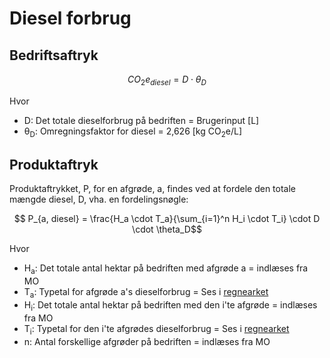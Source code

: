 # **Diesel forbrug**

## Bedriftsaftryk


$$ CO_2e_{diesel} = D \cdot \theta_D$$

Hvor 

* D: Det totale dieselforbrug på bedriften = Brugerinput [L]
* θ<sub>D</sub>: Omregningsfaktor for diesel = 2,626 [kg CO<sub>2</sub>e/L]

## Produktaftryk

Produktaftrykket, P, for en afgrøde, a, findes ved at fordele den totale mængde diesel, D, vha. en fordelingsnøgle:

$$ P_{a, diesel} = \frac{H_a \cdot T_a}{\sum_{i=1}^n H_i \cdot T_i} \cdot D \cdot \theta_D$$

Hvor 

* H<sub>a</sub>: Det totale antal hektar på bedriften med afgrøde a = indlæses fra MO
* T<sub>a</sub>: Typetal for afgrøde a's dieselforbrug = Ses i [regnearket](https://seges.sharepoint.com/:x:/r/sites/GreenAction/_layouts/15/Doc.aspx?sourcedoc=%7BA8797CF8-D09C-4577-B972-E4D9C79AF9FF%7D&file=Afgr%C3%B8der_data_g%C3%B8dnings%C3%A5r%202020-2021_FOREL%C3%98BIG.xlsx&activeCell=%27Data%27!V1&action=embedview)
* H<sub>i</sub>: Det totale antal hektar på bedriften med den i'te afgrøde = indlæses fra MO
* T<sub>i</sub>: Typetal for den i'te afgrødes dieselforbrug = Ses i [regnearket](https://seges.sharepoint.com/:x:/r/sites/GreenAction/_layouts/15/Doc.aspx?sourcedoc=%7BA8797CF8-D09C-4577-B972-E4D9C79AF9FF%7D&file=Afgr%C3%B8der_data_g%C3%B8dnings%C3%A5r%202020-2021_FOREL%C3%98BIG.xlsx&activeCell=%27Data%27!V1&action=embedview)
* n: Antal forskellige afgrøder på bedriften = indlæses fra MO